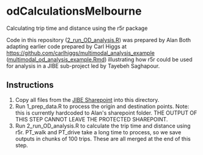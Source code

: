 # odCalculationsMelbourne
Calculating trip time and distance using the r5r package

Code in this repository ([2_run_OD_analysis.R](./2_run_OD_analysis.R)) was prepared by Alan Both adapting earlier code prepared by Carl Higgs at https://github.com/carlhiggs/multimodal_analysis_example ([multimodal_od_analysis_example.Rmd](https://github.com/carlhiggs/multimodal_analysis_example/blob/main/multimodal_od_analysis_example.Rmd)) illustrating how r5r could be used for analysis in a JIBE sub-project led by Tayebeh Saghapour.

## Instructions

1. Copy all files from the [JIBE Sharepoint](https://rmiteduau.sharepoint.com/:f:/r/sites/JIBEUKAUS/Shared%20Documents/WP%203/odCalculationsMelbourne?csf=1&web=1&e=KptoAU) into this directory.
2. Run 1_prep_data.R to process the origin and destination points. Note: this is currently hardcoded to Alan's sharepoint folder. THE OUTPUT OF THIS STEP CANNOT LEAVE THE PROTECTED SHAREPOINT.
3. Run 2_run_OD_analysis.R to calculate the trip time and distance using r5r. PT_walk and PT_drive take a long time to process, so we save outputs in chunks of 100 trips. These are all merged at the end of this step.
